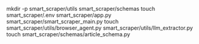 mkdir -p smart_scraper/utils smart_scraper/schemas
touch smart_scraper/.env smart_scraper/app.py smart_scraper/smart_scraper_main.py
touch smart_scraper/utils/browser_agent.py smart_scraper/utils/llm_extractor.py
touch smart_scraper/schemas/article_schema.py
